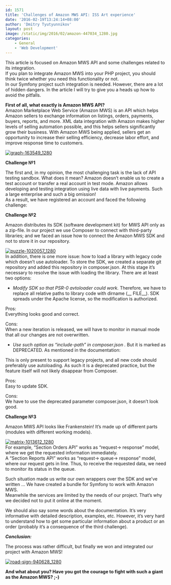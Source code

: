 ```yaml
---
id: 1571
title: 'Challenges of Amazon MWS API: ISS Art experience'
date: '2016-02-19T13:24:14+08:00'
author: 'Dmitry Tyutyunnikov'
layout: post
image: /static/img/2016/02/amazon-447034_1280.jpg
categories:
    - General
    - 'Web Development'
---
```


This article is focused on Amazon MWS API and some challenges related to its integration.  
If you plan to integrate Amazon MWS into your PHP project, you should think twice whether you need this functionality or not.  
In our Symfony project such integration is needed. However, there are a lot of hidden dangers. In the article I will try to give you a heads up how to avoid the pitfalls.

**First of all, what exactly is Amazon MWS API?**  
Amazon Marketplace Web Service (Amazon MWS) is an API which helps Amazon sellers to exchange information on listings, orders, payments, buyers, reports, and more. XML data integration with Amazon makes higher levels of selling automation possible, and this helps sellers significantly grow their business. With Amazon MWS being applied, sellers get an opportunity to increase their selling efficiency, decrease labor effort, and improve response time to customers.

[![graph-163549_1280](/static/img/2016/02/graph-163549_1280-300x240.jpg)](/static/img/2016/02/graph-163549_1280.jpg)

**Сhallenge №1**

The first and, in my opinion, the most challenging task is the lack of API testing sandbox. What does it mean? Amazon doesn’t enable us to create a test account or transfer a real account in test mode. Amazon allows developing and testing integration using live data with live payments. Such a large enterprise and such a big omission!  
As a result, we have registered an account and faced the following challenge:

**Сhallenge №2**

Amazon distributes its SDK (software development kit) for MWS API only as a zip-file. In our project we use Composer to connect with third-party libraries; and we faced an issue how to connect the Amazon MWS SDK and not to store it in our repository.

[![puzzle-1020057_1280](/static/img/2016/02/puzzle-1020057_1280-300x300.jpg)](/static/img/2016/02/puzzle-1020057_1280.jpg)  
In addition, there is one more issue: how to load a library with legacy code which doesn’t use autoloader. To store the SDK, we created a separate git repository and added this repository in composer.json. At this stage it’s necessary to resolve the issue with loading the library. There are at least two options:

- *Modify SDK so that PSR-0 avtoloader could work.* Therefore, we have to replace all relative paths to library code with dirname (\_\_ FILE\_\_). SDK spreads under the Apache license, so the modification is authorized.

Pros:  
Everything looks good and correct.

Cons:  
When a new iteration is released, we will have to monitor in manual mode that all our changes are not overwritten.

- *Use such option as “include-path” in composer.json .* But it is marked as DEPRECATED. As mentioned in the documentation:

This is only present to support legacy projects, and all new code should preferably use autoloading. As such it is a deprecated practice, but the feature itself will not likely disappear from Composer.

Pros:  
Easy to update SDK.

Cons:  
We have to use the deprecated parameter composer.json, it doesn’t look good.

**Сhallenge №3**

Amazon MWS API looks like Frankenstein! It’s made up of different parts (modules with different working models).

[![matrix-1013612_1280](/static/img/2016/02/matrix-1013612_1280-300x300.jpg)](/static/img/2016/02/matrix-1013612_1280.jpg)  
For example, “Section Orders API” works as “request-&gt; response” model, where we get the requested information immediately.  
A “Section Reports API” works as “request-&gt; queue-&gt; response” model, where our request gets in line. Thus, to receive the requested data, we need to monitor its status in the queue.

Such situation made us write our own wrappers over the SDK and we’ve written … We have created a bundle for Symfony to work with Amazon MWS.  
Meanwhile the services are limited by the needs of our project. That’s why we decided not to put it online at the moment.

We should also say some words about the documentation. It’s very informative with detailed description, examples, etc. However, it’s very hard to understand how to get some particular information about a product or an order (probably it’s a consequence of the third challenge).

***Conclusion:***

The process was rather difficult, but finally we won and integrated our project with Amazon MWS!

[![road-sign-940628_1280](/static/img/2016/02/road-sign-940628_1280-300x176.jpg)](/static/img/2016/02/road-sign-940628_1280.jpg)

**And what about you? Have you got the courage to fight with such a giant as the Amazon MWS? ;-)**